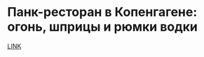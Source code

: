 # Панк-ресторан в Копенгагене: огонь, шприцы и рюмки водки



[LINK](https://varlamov.ru/3450217.html)